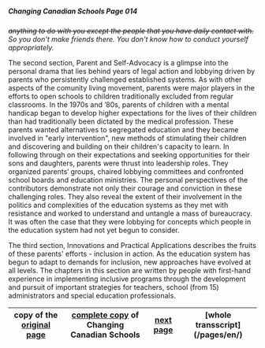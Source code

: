 ##### Changing Canadian Schools Page 014

### 
*~~anything to do with you except the people that you have daily contact with.~~
So you don't make friends there.
You don't know how to conduct yourself appropriately.*  

The second section, Parent and Self-Advocacy is a glimpse
into the personal drama that lies behind years of legal action and
lobbying driven by parents who persistently challenged established
systems. As with other aspects of the comunity living movement,
parents were major players in the efforts to open schools
to children traditionally excluded from regular classrooms.
In the 1970s and ’80s, parents of children with a mental
handicap began to develop higher expectations for the lives of
their children than had traditionally been dictated by the medical
profession. These parents wanted alternatives to segregated
education and they became involved in "early intervention", new
methods of stimulating their children and discovering and building on
their children's capacity to learn. In following through on their
expectations and seeking opportunities for their sons and
daughters, parents were thrust into leadership roles. They
organized parents‘ groups, chaired lobbying committees and
confronted school boards and education ministries.
The personal perspectives of the contributors demonstrate
not only their courage and conviction in these challenging roles.
They also reveal the extent of their involvement in the politics and
complexities of the education systems as they met with resistance
and worked to understand and untangle a mass of bureaucracy.
It was often the case that they were lobbying for concepts which
people in the education system had not yet begun to consider.  

The third section, Innovations and Practical Applications
describes the fruits of these parents' efforts - inclusion in action.
As the education system has begun to adapt to demands for
inclusion, new approaches have evolved at all levels. The chapters 
in this section are written by people with first-hand experience
in implementing inclusive programs through the development and pursuit
of important strategies for teachers, school (from 15) administrators
and special education professionals.

copy of the [original page](/copies-from-original/CCS014.png)|[complete copy](/copies-from-original/BestCopy_Changing_Canadian_Schools_Perspectives_on_Disability_and_Inclusion.pdf) of Changing Canadian Schools|[next page](Changing_Canadian_Schools-015) |[whole transscript] (/pages/en/)
---|---|---|---
